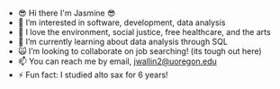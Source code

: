 - 😎 Hi there I'm Jasmine 😎
- 👀 I’m interested in software, development, data analysis
- 🌱 I love the environment, social justice, free healthcare, and the arts
- 🧜 I’m currently learning about data analysis through SQL
- 🙀 I’m looking to collaborate on job searching! (its tough out here)
- 📫 You can reach me by email, jwallin2@uoregon.edu
- ⚡ Fun fact: I studied alto sax for 6 years!
